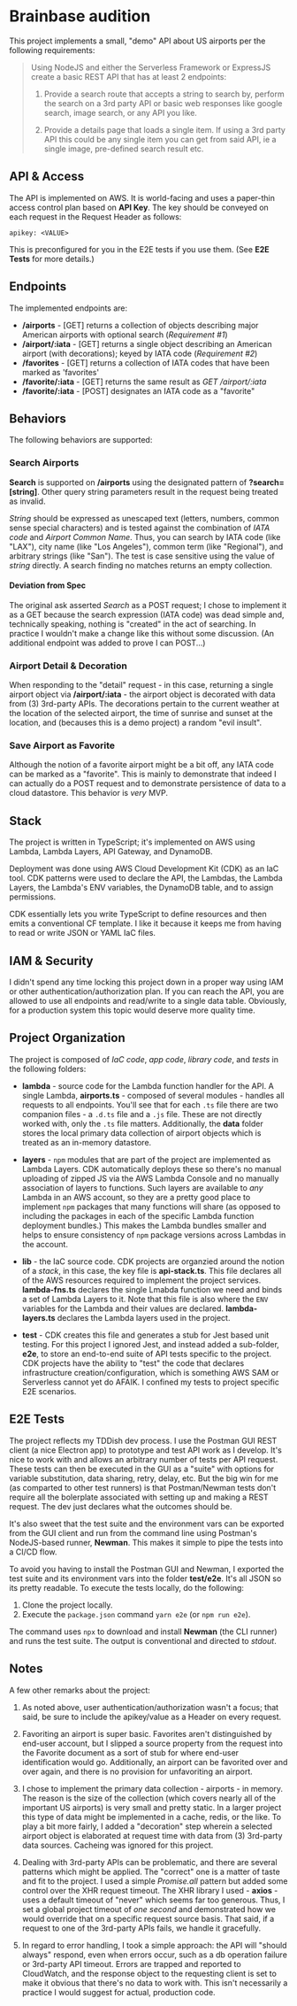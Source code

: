 # Brainbase audition

This project implements a small, "demo" API about US airports per the following requirements:

> Using NodeJS and either the Serverless Framework or ExpressJS create a basic REST API that has at least 2 endpoints:
>
> 1. Provide a search route that accepts a string to search by, perform the search on a 3rd party API or basic web responses like google search, image search, or any API you like.
>
> 2. Provide a details page that loads a single item. If using a 3rd party API this could be any single item you can get from said API, ie a single image, pre-defined search result etc.

## API & Access

The API is implemented on AWS. It is world-facing and uses a paper-thin access control plan based on **API Key**. The key should be conveyed on each request in the Request Header as follows:

`apikey: <VALUE>`

This is preconfigured for you in the E2E tests if you use them. (See **E2E Tests** for more details.)

## Endpoints

The implemented endpoints are:

- **/airports** - [GET] returns a collection of objects describing major American airports with optional search (_Requirement #1_)
- **/airport/:iata** - [GET] returns a single object describing an American airport (with decorations); keyed by IATA code (_Requirement #2_)
- **/favorites** - [GET] returns a collection of IATA codes that have been marked as 'favorites'
- **/favorite/:iata** - [GET] returns the same result as _GET /airport/:iata_
- **/favorite/:iata** - [POST] designates an IATA code as a "favorite"

## Behaviors

The following behaviors are supported:

### Search Airports

**Search** is supported on **/airports** using the designated pattern of **?search=[string]**. Other query string parameters result in the request being treated as invalid.

_String_ should be expressed as unescaped text (letters, numbers, common sense special characters) and is tested against the combination of _IATA code_ and _Airport Common Name_. Thus, you can search by IATA code (like "LAX"), city name (like "Los Angeles"), common term (like "Regional"), and arbitrary strings (like "San"). The test is case sensitive using the value of _string_ directly. A search finding no matches returns an empty collection.

#### Deviation from Spec

The original ask asserted _Search_ as a POST request; I chose to implement it as a GET because the search expression (IATA code) was dead simple and, technically speaking, nothing is "created" in the act of searching. In practice I wouldn't make a change like this without some discussion. (An additional endpoint was added to prove I can POST...)

### Airport Detail & Decoration

When responding to the "detail" request - in this case, returning a single airport object via **/airport/:iata** - the airport object is decorated with data from (3) 3rd-party APIs. The decorations pertain to the current weather at the location of the selected airport, the time of sunrise and sunset at the location, and (becauses this is a demo project) a random "evil insult".

### Save Airport as Favorite

Although the notion of a favorite airport might be a bit off, any IATA code can be marked as a "favorite". This is mainly to demonstrate that indeed I can actually do a POST request and to demonstrate persistence of data to a cloud datastore. This behavior is _very_ MVP.

## Stack

The project is written in TypeScript; it's implemented on AWS using Lambda, Lambda Layers, API Gateway, and DynamoDB.

Deployment was done using AWS Cloud Development Kit (CDK) as an IaC tool. CDK patterns were used to declare the API, the Lambdas, the Lambda Layers, the Lambda's ENV variables, the DynamoDB table, and to assign permissions.

CDK essentially lets you write TypeScript to define resources and then emits a conventional CF template. I like it because it keeps me from having to read or write JSON or YAML IaC files.

## IAM & Security

I didn't spend any time locking this project down in a proper way using IAM or other authentication/authorization plan. If you can reach the API, you are allowed to use all endpoints and read/write to a single data table. Obviously, for a production system this topic would deserve more quality time.

## Project Organization

The project is composed of _IaC code_, _app code_, _library code_, and _tests_ in the following folders:

- **lambda** - source code for the Lambda function handler for the API. A single Lambda, **airports.ts** - composed of several modules - handles all requests to all endpoints. You'll see that for each `.ts` file there are two companion files - a `.d.ts` file and a `.js` file. These are not directly worked with, only the `.ts` file matters. Additionally, the **data** folder stores the local primary data collection of airport objects which is treated as an in-memory datastore.

- **layers** - `npm` modules that are part of the project are implemented as Lambda Layers. CDK automatically deploys these so there's no manual uploading of zipped JS via the AWS Lambda Console and no manually association of layers to functions. Such layers are available to _any_ Lambda in an AWS account, so they are a pretty good place to implement `npm` packages that many functions will share (as opposed to including the packages in each of the specific Lambda function deployment bundles.) This makes the Lambda bundles smaller and helps to ensure consistency of `npm` package versions across Lambdas in the account.

- **lib** - the IaC source code. CDK projects are organzied around the notion of a _stack_, in this case, the key file is **api-stack.ts**. This file declares all of the AWS resources required to implement the project services. **lambda-fns.ts** declares the single Lmabda function we need and binds a set of Lambda Layers to it. Note that this file is also where the `ENV` variables for the Lambda and their values are declared. **lambda-layers.ts** declares the Lambda layers used in the project.

- **test** - CDK creates this file and generates a stub for Jest based unit testing. For this project I ignored Jest, and instead added a sub-folder, **e2e**, to store an end-to-end suite of API tests specific to the project. CDK projects have the ability to "test" the code that declares infrastructure creation/configuration, which is something AWS SAM or Serverless cannot yet do AFAIK. I confined my tests to project specific E2E scenarios.

## E2E Tests

The project reflects my TDDish dev process. I use the Postman GUI REST client (a nice Electron app) to prototype and test API work as I develop. It's nice to work with and allows an arbitrary number of tests per API request. These tests can then be executed in the GUI as a "suite" with options for variable substitution, data sharing, retry, delay, etc. But the big win for me (as comparted to other test runners) is that Postman/Newman tests don't require all the bolerplate associated with setting up and making a REST request. The dev just declares what the outcomes should be.

It's also sweet that the test suite and the environment vars can be exported from the GUI client and run from the command line using Postman's NodeJS-based runner, **Newman**. This makes
it simple to pipe the tests into a CI/CD flow.

To avoid you having to install the Postman GUI and Newman, I exported the test suite and its environment vars into the folder **test/e2e**. It's all JSON so its pretty readable. To execute the tests locally, do the following:

1. Clone the project locally.
2. Execute the `package.json` command `yarn e2e` (or `npm run e2e`).

The command uses `npx` to download and install **Newman** (the CLI runner) and runs the test suite. The output is conventional and directed to _stdout_.

## Notes

A few other remarks about the project:

1. As noted above, user authentication/authorization wasn't a focus; that said, be sure to include the apikey/value as a Header on every request.

2. Favoriting an airport is super basic. Favorites aren't distinguished by end-user account, but I slipped a source property from the request into the Favorite document as a sort of stub for where end-user identification would go. Additionally, an airport can be favorited over and over again, and there is no provision for unfavoriting an airport.

3. I chose to implement the primary data collection - airports - in memory. The reason is the size of the collection (which covers nearly all of the important US airports) is very small and pretty static. In a larger project this type of data might be implemented in a cache, redis, or the like. To play a bit more fairly, I added a "decoration" step wherein a selected airport object is elaborated at request time with data from (3) 3rd-party data sources. Cacheing was ignored for this project.

4. Dealing with 3rd-party APIs can be problematic, and there are several patterns which might be applied. The "correct" one is a matter of taste and fit to the project. I used a simple _Promise.all_ pattern but added some control over the XHR request timeout. The XHR library I used - **axios** - uses a default timeout of "never" which seems far too generous. Thus, I set a global project timeout of _one second_ and demonstrated how we would override that on a specific request source basis. That said, if a request to one of the 3rd-party APIs fails, we handle it gracefully.

5. In regard to error handling, I took a simple approach: the API will "should always" respond, even when errors occur, such as a db operation failure or 3rd-party API timeout. Errors are trapped and reported to CloudWatch, and the response object to the requesting client is set to make it obvious that there's no data to work with. This isn't necessarily a practice I would suggest for actual, production code.
